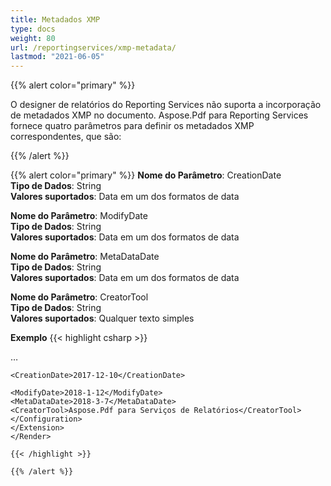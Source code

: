 ```yaml
---
title: Metadados XMP
type: docs
weight: 80
url: /reportingservices/xmp-metadata/
lastmod: "2021-06-05"
---
```


{{% alert color="primary" %}}

O designer de relatórios do Reporting Services não suporta a incorporação de metadados XMP no documento. Aspose.Pdf para Reporting Services fornece quatro parâmetros para definir os metadados XMP correspondentes, que são:

{{% /alert %}}

{{% alert color="primary" %}}
**Nome do Parâmetro**: CreationDate  
**Tipo de Dados**: String  
**Valores suportados**: Data em um dos formatos de data

**Nome do Parâmetro**: ModifyDate  
**Tipo de Dados**: String  
**Valores suportados**: Data em um dos formatos de data

**Nome do Parâmetro**: MetaDataDate  
**Tipo de Dados**: String  
**Valores suportados**: Data em um dos formatos de data

**Nome do Parâmetro**: CreatorTool  
**Tipo de Dados**: String  
**Valores suportados**: Qualquer texto simples

**Exemplo**
{{< highlight csharp >}}

<Render>
…
    <Extension Name="APPDF" Type="Aspose.Pdf.ReportingServices.Renderer, Aspose.Pdf.ReportingServices">
    <Configuration>

    <CreationDate>2017-12-10</CreationDate>
```
<ModifyDate>2018-1-12</ModifyDate>
<MetaDataDate>2018-3-7</MetaDataDate>
<CreatorTool>Aspose.Pdf para Serviços de Relatórios</CreatorTool>
</Configuration>
</Extension>
</Render>

{{< /highlight >}}

{{% /alert %}}